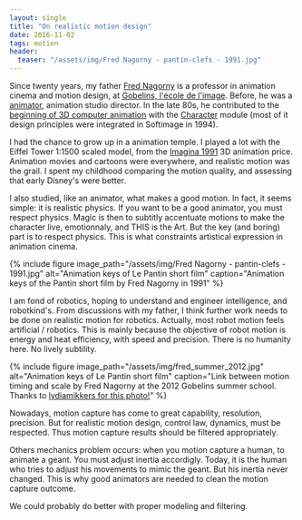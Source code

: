 ```yaml
---
layout: single
title: "On realistic motion design"
date: 2016-11-02
tags: motion
header:
  teaser: "/assets/img/Fred Nagorny - pantin-clefs - 1991.jpg"
---
```


Since twenty years, my father [Fred Nagorny](https://frednagorny.fr/) is a professor in animation cinema and motion design, at [Gobelins, l'école de l'image](https://www.gobelins.fr/). Before, he was a [animator](https://www.youtube.com/channel/UCXQk9hrbllT5By2MwLcuSQA), animation studio director. In the late 80s, he contributed to the [beginning of 3D computer animation](https://histoire3d.siggraph.org/index.php/Frédéric_Nagorny) with the [Character](https://histoire3d.siggraph.org/index.php/Character) module (most of it design principles were integrated in Softimage in 1994).  

I had the chance to grow up in a animation temple. I played a lot with the Eiffel Tower 1:1500 scaled model, from the [Imagina 1991](https://histoire3d.siggraph.org/index.php/Le_Pantin) 3D animation price. Animation movies and cartoons were everywhere, and realistic motion was the grail.
I spent my childhood comparing the motion quality, and assessing that early Disney's were better.  

I also studied, like an animator, what makes a good motion. In fact, it seems simple: it is realistic physics. If you want to be a good animator, you must respect physics.
Magic is then to subtitly accentuate motions to make the character live, emotionnaly, and THIS is the Art. But the key (and boring) part is to respect physics. This is what constraints artistical expression in animation cinema.

{% include figure image_path="/assets/img/Fred Nagorny - pantin-clefs - 1991.jpg" alt="Animation keys of Le Pantin short film" caption="Animation keys of the Pantin short film by Fred Nagorny in 1991" %}

I am fond of robotics, hoping to understand and engineer intelligence, and robotkind's.
From discussions with my father, I think further work needs to be done on realistic motion for robotics.
Actually, most robot motion feels artificial / robotics.
This is mainly because the objective of robot motion is energy and heat efficiency, with speed and precision. There is no humanity here. No lively subtility.

{% include figure image_path="/assets/img/fred_summer_2012.jpg" alt="Animation keys of Le Pantin short film" caption="Link between motion timing and scale by Fred Nagorny at the 2012 Gobelins summer school. Thanks to [lydiamikkers for this photo!](http://lydiamikkers.blogspot.com/2012/09/gobelins-summer-school-fred-nagorny_2.html)" %}

Nowadays, motion capture has come to great capability, resolution, precision. But for realistic motion design, control law, dynamics, must be respected. Thus motion capture results should be filtered appropriately.

Others mechanics problem occurs: when you motion capture a human, to animate a geant. You must adjust inertia accordigly. Today, it is the human who tries to adjust his movements to mimic the geant. But his inertia never changed. This is why good animators are needed to clean the motion capture outcome.  

We could probably do better with proper modeling and filtering.  
